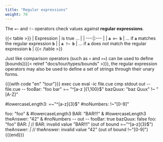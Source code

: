 ```yaml
---
title: "Regular expressions"
weight: 70
---
```


The `=~` and `!~` operators check values against **regular expressions**.

{{< table >}}
| Expression | is true ... |
| ---:|:--- |
| **`a =~ b`** | ... if **`a`** matches the regular expression **`b`** |
| **`a !~ b`** | ... if **`a`** does *not* match the regular expression **`b`** |
{{< /table >}}

Just like comparison operators (such as `<` and `>=`) can be used to define
[bounds]({{< relref "docs/tour/types/bounds" >}}),
the regular expression operators may also be used to define a set of strings
through their unary forms.

{{{with code "en" "tour"}}}
exec cue eval -ic file.cue
cmp stdout out
-- file.cue --
fooBar:  "foo bar" =~ "^[a-z ]{1,100}$"
bazQuux: "baz Quux" !~ "[A-Z]"

#lowercaseLength3: =~"^[a-z]{3}$"
#noNumbers:        !~"[0-9]"

foo:       "foo" & #lowercaseLength3
BAR:       "BAR!!!" & #lowercaseLength3
theAnswer: "42" & #noNumbers
-- out --
fooBar:    true
bazQuux:   false
foo:       "foo"
BAR:       _|_ // BAR: invalid value "BAR!!!" (out of bound =~"^[a-z]{3}$")
theAnswer: _|_ // theAnswer: invalid value "42" (out of bound !~"[0-9]")
{{{end}}}
